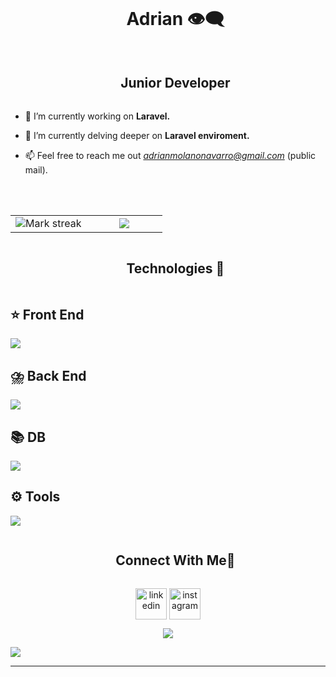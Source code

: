 


<!--h1 without bottaom border-->
<div id="user-content-toc">
  <ul align="center">
    <summary><h1 style="display: inline-block">Adrian 👁️‍🗨️ </h1></summary>
  </ul>
</div>
<div id="user-content-toc">
  <ul align="center">
    <summary><h2 style="display: inline-block">Junior Developer</h2></summary>
  </ul>
</div>



<!--Intro starta-->
- 🔭 I’m currently working on **Laravel.**

- 🌱 I’m currently delving deeper on **Laravel enviroment.**

- 📫 Feel free to reach me out *adrianmolanonavarro@gmail.com* (public mail).

<!--Intro end-->

<br>
<br>

<!--- stats & Trophy (start) -->
<p align="center">
  <!--- stats (start) -->
<table align="center">
<tr border="none">
<td width="50%" align="center">
  
 

  <img  title="🔥 Get streak stats for your profile at git.io/streak-stats" alt="Mark streak" src="https://streak-stats.demolab.com?user=K1ng0hat" /> 
</td>

<td width="50%" align="center">

  <img  align="center"  src="https://github-readme-stats.anuraghazra1.vercel.app/api/top-langs/?username=K1ng0hat&theme=dark&hide_border=false&no-bg=true&no-frame=true&langs_count=10"/>
  
  </td>
</tr>
</table>
<!--- stats (end) -->

<!--- trophy (start) -->

<!--- trophy (start) -->


</p>        
<!--- stats (end) -->


<!--h1 without bottom border-->
<div id="user-content-toc">
  <ul align="center">
    <summary><h2 style="display: inline-block">Technologies 🧢 </h2></summary>
  </ul>
</div>

<!--front-->
<p align="center">
  <h2>⭐ Front End</h2>
  <a href="https://skillicons.dev">
    <img src="https://skillicons.dev/icons?i=css,html,js,flutter&perline=14" />
  </a>

  <h2>⛈️ Back End</h2>
  <a href="https://skillicons.dev">
    <img src="https://skillicons.dev/icons?i=php,laravel,cs,dart&perline=14" />
  </a>

  <h2>📚 DB</h2>
  <a href="https://skillicons.dev">
    <img src="https://skillicons.dev/icons?i=mysql,sqlite,postgres,docker&perline=14" />
  </a>

  <h2>⚙️ Tools</h2>
  <a href="https://skillicons.dev">
    <img src="https://skillicons.dev/icons?i=git,github,vscode,androidstudio,npm&perline=14" />
  </a>
</p>

<!-- Connect with me -->
<!--h2 without bottom border-->
<div id="user-content-toc">
  <ul align="center">
    <summary><h2 style="display: inline-block">Connect With Me🤝</h2></summary>
  </ul>
</div>

<!--icons and links-->
<p align="center">
<a href="https://co.linkedin.com/in/adrian-molano-6a873a30a?trk=people-guest_people_search-card/" target="blank"><img align="center" src="https://user-images.githubusercontent.com/88904952/234979284-68c11d7f-1acc-4f0c-ac78-044e1037d7b0.png" alt="linkedin" height="50" width="50" /></a>
<a href="https://www.instagram.com/akadrian._/" target="blank"><img align="center" src="https://user-images.githubusercontent.com/88904952/234981169-2dd1e58f-4b7e-468c-8213-034ba62156c3.png" alt="instagram" height="50" width="50" /></a>

  
</p>


<!--profile visit count-->
<div align="center">
  
[![](https://visitcount.itsvg.in/api?id=K1ng0hat&icon=3&color=6)](https://visitcount.itsvg.in)
  
</div>


<!--horizontal divider(gradiant)-->
<img src="https://user-images.githubusercontent.com/73097560/115834477-dbab4500-a447-11eb-908a-139a6edaec5c.gif">

----------------------------------------------------------------------

